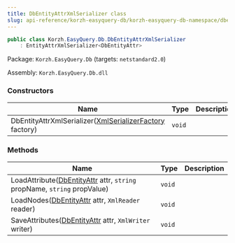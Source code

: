 ```yaml
---
title: DbEntityAttrXmlSerializer class
slug: api-reference/korzh-easyquery-db/korzh-easyquery-db-namespace/dbentityattrxmlserializer-class
---
```

```csharp
public class Korzh.EasyQuery.Db.DbEntityAttrXmlSerializer
    : EntityAttrXmlSerializer<DbEntityAttr>

```
Package: `Korzh.EasyQuery.Db` (targets: `netstandard2.0`)

Assembly: `Korzh.EasyQuery.Db.dll`

### Constructors

| Name | Type | Description | 
| --- | --- | --- | 
| DbEntityAttrXmlSerializer([XmlSerializerFactory](/api-reference/korzh-easyquery/korzh-easyquery-namespace/xmlserializerfactory-class) factory) | `void` |  | 


### Methods

| Name | Type | Description | 
| --- | --- | --- | 
| LoadAttribute([DbEntityAttr](/api-reference/korzh-easyquery-db/korzh-easyquery-db-namespace/dbentityattr-class) attr, `string` propName, `string` propValue) | `void` |  | 
| LoadNodes([DbEntityAttr](/api-reference/korzh-easyquery-db/korzh-easyquery-db-namespace/dbentityattr-class) attr, `XmlReader` reader) | `void` |  | 
| SaveAttributes([DbEntityAttr](/api-reference/korzh-easyquery-db/korzh-easyquery-db-namespace/dbentityattr-class) attr, `XmlWriter` writer) | `void` |  |